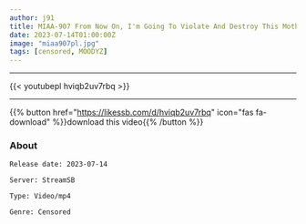 ```yaml
---
author: j91
title: MIAA-907 From Now On, I'm Going To Violate And Destroy This Motherless Family... A Woman Who Raped Her 10 Years Ago Has Confined Her Beloved Daughter's Crack And Creampied Her Kana Morisawa Kana Yura
date: 2023-07-14T01:00:00Z
image: "miaa907pl.jpg"
tags: [censored, MOODYZ]
---
```

___

{{< youtubepl hviqb2uv7rbq >}}
___

{{% button href="https://likessb.com/d/hviqb2uv7rbq" icon="fas fa-download" %}}download this video{{% /button %}}
### About

`Release date: 2023-07-14`

`Server: StreamSB`

`Type: Video/mp4`

`Genre:	Censored`